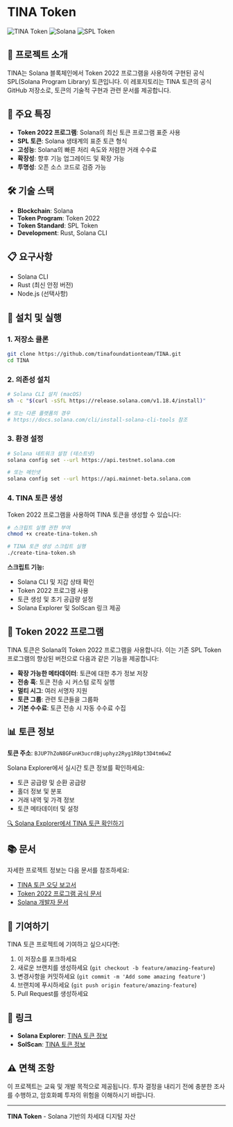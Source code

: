 # TINA Token

![TINA Token](https://img.shields.io/badge/Token-2022-blue)
![Solana](https://img.shields.io/badge/Blockchain-Solana-purple)
![SPL Token](https://img.shields.io/badge/Standard-SPL%20Token-green)

## 📖 프로젝트 소개

TINA는 Solana 블록체인에서 Token 2022 프로그램을 사용하여 구현된 공식 SPL(Solana Program Library) 토큰입니다. 이 레포지토리는 TINA 토큰의 공식 GitHub 저장소로, 토큰의 기술적 구현과 관련 문서를 제공합니다.

## 🚀 주요 특징

- **Token 2022 프로그램**: Solana의 최신 토큰 프로그램 표준 사용
- **SPL 토큰**: Solana 생태계의 표준 토큰 형식
- **고성능**: Solana의 빠른 처리 속도와 저렴한 거래 수수료
- **확장성**: 향후 기능 업그레이드 및 확장 가능
- **투명성**: 오픈 소스 코드로 검증 가능

## 🛠️ 기술 스택

- **Blockchain**: Solana
- **Token Program**: Token 2022
- **Token Standard**: SPL Token
- **Development**: Rust, Solana CLI

## 📋 요구사항

- Solana CLI
- Rust (최신 안정 버전)
- Node.js (선택사항)

## 🚀 설치 및 실행

### 1. 저장소 클론

```bash
git clone https://github.com/tinafoundationteam/TINA.git
cd TINA
```

### 2. 의존성 설치

```bash
# Solana CLI 설치 (macOS)
sh -c "$(curl -sSfL https://release.solana.com/v1.18.4/install)"

# 또는 다른 플랫폼의 경우
# https://docs.solana.com/cli/install-solana-cli-tools 참조
```

### 3. 환경 설정

```bash
# Solana 네트워크 설정 (테스트넷)
solana config set --url https://api.testnet.solana.com

# 또는 메인넷
solana config set --url https://api.mainnet-beta.solana.com
```

### 4. TINA 토큰 생성

Token 2022 프로그램을 사용하여 TINA 토큰을 생성할 수 있습니다:

```bash
# 스크립트 실행 권한 부여
chmod +x create-tina-token.sh

# TINA 토큰 생성 스크립트 실행
./create-tina-token.sh
```

**스크립트 기능:**
- Solana CLI 및 지갑 상태 확인
- Token 2022 프로그램 사용
- 토큰 생성 및 초기 공급량 설정
- Solana Explorer 및 SolScan 링크 제공

## 🔧 Token 2022 프로그램

TINA 토큰은 Solana의 Token 2022 프로그램을 사용합니다. 이는 기존 SPL Token 프로그램의 향상된 버전으로 다음과 같은 기능을 제공합니다:

- **확장 가능한 메타데이터**: 토큰에 대한 추가 정보 저장
- **전송 훅**: 토큰 전송 시 커스텀 로직 실행
- **멀티 시그**: 여러 서명자 지원
- **토큰 그룹**: 관련 토큰들을 그룹화
- **기본 수수료**: 토큰 전송 시 자동 수수료 수집

## 📊 토큰 정보

**토큰 주소**: `BJUP7hZoN8GFunH3ucrdBjuphyz2Ryg1R8pt3D4tm6wZ`

Solana Explorer에서 실시간 토큰 정보를 확인하세요:
- 토큰 공급량 및 순환 공급량
- 홀더 정보 및 분포
- 거래 내역 및 가격 정보
- 토큰 메타데이터 및 설정

[🔍 Solana Explorer에서 TINA 토큰 확인하기](https://explorer.solana.com/address/BJUP7hZoN8GFunH3ucrdBjuphyz2Ryg1R8pt3D4tm6wZ)

## 📚 문서

자세한 프로젝트 정보는 다음 문서를 참조하세요:

- [TINA 토큰 오딧 보고서](document/CertoraToken2022Audit-2024-05-24.pdf)
- [Token 2022 프로그램 공식 문서](https://spl.solana.com/token-2022)
- [Solana 개발자 문서](https://docs.solana.com/)

## 🤝 기여하기

TINA 토큰 프로젝트에 기여하고 싶으시다면:

1. 이 저장소를 포크하세요
2. 새로운 브랜치를 생성하세요 (`git checkout -b feature/amazing-feature`)
3. 변경사항을 커밋하세요 (`git commit -m 'Add some amazing feature'`)
4. 브랜치에 푸시하세요 (`git push origin feature/amazing-feature`)
5. Pull Request를 생성하세요

## 🔗 링크

- **Solana Explorer**: [TINA 토큰 정보](https://explorer.solana.com/address/BJUP7hZoN8GFunH3ucrdBjuphyz2Ryg1R8pt3D4tm6wZ)
- **SolScan**: [TINA 토큰 정보](https://solscan.io/token/BJUP7hZoN8GFunH3ucrdBjuphyz2Ryg1R8pt3D4tm6wZ)

## ⚠️ 면책 조항

이 프로젝트는 교육 및 개발 목적으로 제공됩니다. 투자 결정을 내리기 전에 충분한 조사를 수행하고, 암호화폐 투자의 위험을 이해하시기 바랍니다.

---

**TINA Token** - Solana 기반의 차세대 디지털 자산
